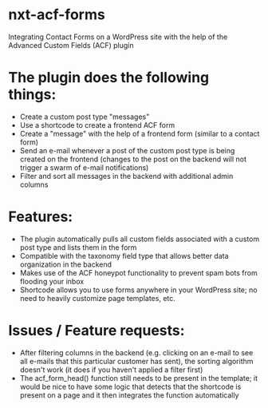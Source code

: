 # nxt-acf-forms
Integrating Contact Forms on a WordPress site with the help of the Advanced Custom Fields (ACF) plugin

# The plugin does the following things:
- Create a custom post type "messages"
- Use a shortcode to create a frontend ACF form
- Create a "message" with the help of a frontend form (similar to a contact form)
- Send an e-mail whenever a post of the custom post type is being created on the frontend (changes to the post on the backend will not trigger a swarm of e-mail notifications)
- Filter and sort all messages in the backend with additional admin columns

# Features:
- The plugin automatically pulls all custom fields associated with a custom post type and lists them in the form
- Compatible with the taxonomy field type that allows better data organization in the backend
- Makes use of the ACF honeypot functionality to prevent spam bots from flooding your inbox
- Shortcode allows you to use forms anywhere in your WordPress site; no need to heavily customize page templates, etc.

# Issues / Feature requests:
- After filtering columns in the backend (e.g. clicking on an e-mail to see all e-mails that this particular customer has sent), the sorting algorithm doesn't work (it does if you haven't applied a filter first)
- The acf_form_head() function still needs to be present in the template; it would be nice to have some logic that detects that the shortcode is present on a page and it then integrates the function automatically
